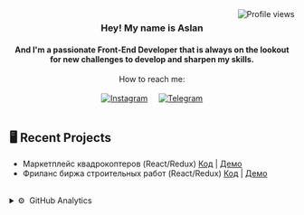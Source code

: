 <img align="right" src="https://komarev.com/ghpvc/?username=thebestdevelopering&style=flat&color=orange&label=PROFILE+VIEWS" alt="Profile views">

<div align="center">
<h3>Hey! My name is Aslan</h3> 
<h4>And I'm a passionate Front-End Developer that is always on the lookout for new challenges to develop and sharpen my skills.</h4>
</div>

<div align="center">
  <div> How to reach me: </div>
  <br/>
<a href="https://www.instagram.com/developer.ing"><img alt="Instagram" src="https://img.shields.io/badge/-instagram-blueviolet?style=for-the-badge&logo=Instagram&logoColor=white" /></a>&nbsp;&nbsp;&nbsp;&nbsp;
  <a href="https://t.me/pochta">
  <img alt="Telegram" src="https://img.shields.io/badge/-Telegram-blue?style=for-the-badge&logo=Telegram&logoColor=white" />
</a>
</div>
<br/>
<h2>&#128421;  Recent Projects</h2>  
  
 * Маркетплейс квадрокоптеров (React/Redux)
[Код](https://github.com/thebestdevelopering/quadcopter)  | [Демо](https://quadcopter-mern.herokuapp.com)
* Фриланс биржа строительных работ (React/Redux)
[Код](https://github.com/thebestdevelopering/repairProject)  | [Демо](https://service-repair.herokuapp.com)
<br/>
  
<details>
  <summary>⚙️ &nbsp;GitHub Analytics</summary>
    <br/>
    <div align="center">
<img alt="Aslan's github stats" height="150px"  src="https://github-readme-stats.vercel.app/api?username=thebestdevelopering&show_icons=true&count_private=true&hide_border=true&bg_color=50,e96205,904e99&title_color=fff&text_color=fff&icon_color=f2f2f2" href="https://github.com/thebestdevelopering" />
<img alt="Top Langs" height="150px"  src="https://github-readme-stats.vercel.app/api/top-langs/?username=thebestdevelopering&layout=compact&count_private=true&&hide_border=true&bg_color=904e99&title_color=fff&text_color=fff&icon_color=f2f2f2&hide=jupyter%20notebook&langs_count=5" href="https://github.com/thebestdevelopering" />
    </div>
</details>
